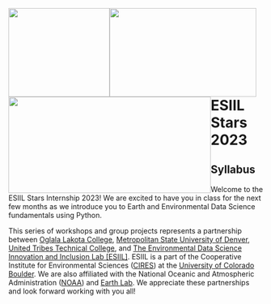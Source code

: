 <img style="float: left;" src="https://pbs.twimg.com/profile_images/1537109064093532160/mG03dW9G_400x400.jpg" width="200" height="175"> <img style="float: left;" src="https://drive.google.com/uc?export=view&id=13_P0Dq9rb1aXFFVfspMRn5hlP7t8RuwC" width="290" height="175"> <img style="float: left;" src="https://cires.colorado.edu/sites/all/themes/CIRES_Bootstrap/icons/cires/cires-triplet-new-new_1.png" width="400" height="190">


# ESIIL Stars 2023
## Syllabus


Welcome to the ESIIL Stars Internship 2023! We are excited to have you in class for the next few months as we introduce you to Earth and Environmental Data Science fundamentals using Python.

This series of workshops and group projects represents a partnership between [Oglala Lakota College](https://www.olc.edu/), [Metropolitan State University of Denver](), [United Tribes Technical College](https://uttc.edu/), and [The Environmental Data Science Innovation and Inclusion Lab [ESIIL]](https://esiil.org/). ESIIL is a part of the Cooperative Institute for Environmental Sciences ([CIRES](https://cires.colorado.edu/)) at the [University of Colorado Boulder](https://www.colorado.edu/). We are also affiliated with the National Oceanic and Atmospheric Administration ([NOAA](https://www.noaa.gov/)) and [Earth Lab](https://earthlab.colorado.edu/). We appreciate these partnerships and look forward working with you all!

